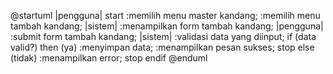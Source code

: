 @startuml
|pengguna|
start
:memilih menu master kandang;
:memilih menu tambah kandang;
|sistem|
:menampilkan form tambah kandang;
|pengguna|
:submit form tambah kandang;
|sistem|
:validasi data yang diinput;
if (data valid?) then (ya)
:menyimpan data;
:menampilkan pesan sukses;
stop
else (tidak)
:menampilkan error;
stop
endif
@enduml